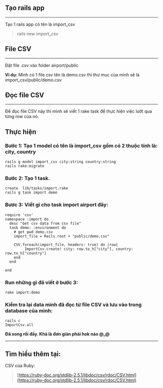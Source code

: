 ## **Tạo rails app**

-----



Tạo 1 rails app có tên là import_csv

> rails new import_csv


## **File CSV**

-----



Đặt file .csv vào folder airport/public

**Ví dụ:** Mình có 1 file csv tên là demo.csv thì thư mục của mình sẽ là import_csv/public/demo.csv 

## **Đọc file CSV**

-----



Để đọc file CSV này thì mình sẽ viết 1 rake task để thực hiện việc lướt qua từng row của nó. 


## **Thực hiện**

### **Bước 1: Tạo 1 model có tên là import_csv gồm có 2 thuộc tính là: city, country**

```
rails g model import_csv city:string country:string
rails rake:migrate
```

### **Bước 2: Tạo 1 task.**

```
create  lib/tasks/import.rake 
rails g task import demo
```

### **Bươc 3: Viết gì cho task import airport đây:**

```
require 'csv'
namespace :import do
  desc "Get csv data from csv file"
  task demo: :environment do
    # get pwd demo.csv
    import_file = Rails.root + "public/demo.csv"

    CSV.foreach(import_file, headers: true) do |row|
         ImportCsv.create! city: row.to_h["city"], country: row.to_h["country"]
    end
  end

end
```

### **Run những gì đã viết ở bước 3:**

```rake import:demo```

### **Kiểm tra lại data mình đã đọc từ file CSV và lưu vào trong database của mình:**

```
rails c
ImportCsv.all
```

**Đã xong rồi đấy. Khá là đơn giản phải hok nào @_@**

-----



## Tìm hiểu thêm tại: 

CSV của Ruby: 
>   [https://ruby-doc.org/stdlib-2.5.1/libdoc/csv/rdoc/CSV.html](https://ruby-doc.org/stdlib-2.5.1/libdoc/csv/rdoc/CSV.html)
